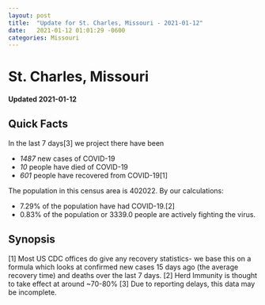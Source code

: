 ```yaml
---
layout: post
title:  "Update for St. Charles, Missouri - 2021-01-12"
date:   2021-01-12 01:01:29 -0600
categories: Missouri
---
```


# St. Charles, Missouri
#### Updated 2021-01-12

## Quick Facts

In the last 7 days[3] we project there have been
- *1487* new cases of COVID-19
- *10* people have died of COVID-19
- *601* people have recovered from COVID-19[1]

The population in this census area is 402022. By our calculations:
- 7.29% of the population have had COVID-19.[2]
- 0.83% of the population or 3339.0 people are actively fighting the virus.

## Synopsis




[1] Most US CDC offices do give any recovery statistics- we base this on a formula which looks at confirmed new cases
15 days ago (the average recovery time) and deaths over the last 7 days.
[2] Herd Immunity is thought to take effect at around ~70-80%
[3] Due to reporting delays, this data may be incomplete. 
    